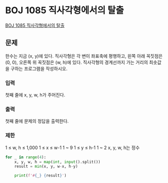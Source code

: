 # BOJ 1085 직사각형에서의 탈출 
[BOJ 1085 직사각형에서의 탈출](https://acmicpc.net/problem/1085)
## 문제
한수는 지금 (x, y)에 있다. 직사각형은 각 변이 좌표축에 평행하고, 왼쪽 아래 꼭짓점은 (0, 0), 오른쪽 위 꼭짓점은 (w, h)에 있다. 직사각형의 경계선까지 가는 거리의 최솟값을 구하는 프로그램을 작성하시오.

### 입력
첫째 줄에 x, y, w, h가 주어진다.

### 출력
첫째 줄에 문제의 정답을 출력한다.

### 제한
1 ≤ w, h ≤ 1,000
1 ≤ x ≤ w-1    1 ~ 9
1 ≤ y ≤ h-1    1 ~ 2
x, y, w, h는 정수

```python
for _ in range(4):
    x, y, w, h = map(int, input().split())
    result = min(x, y, w-x, h-y)

    print(f'#{_} {result}')
```